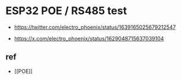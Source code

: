 

# ESP32 POE / RS485 test 

- https://twitter.com/electro_phoenix/status/1639165025679212547

- https://x.com/electro_phoenix/status/1629048715637039104


## ref 

- [[POE]]